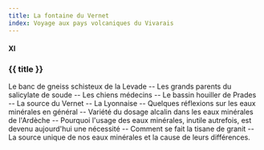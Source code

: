 ```yaml
---
title: La fontaine du Vernet
index: Voyage aux pays volcaniques du Vivarais
---
```


#### XI

### {{ title }}

<div id="tltr">

Le banc de gneiss schisteux de la Levade -- Les grands parents du salicylate de
soude -- Les chiens médecins -- Le bassin houiller de Prades -- La source du
Vernet -- La Lyonnaise -- Quelques réflexions sur les eaux minérales en général
-- Variété du dosage alcalin dans les eaux minérales de l'Ardèche -- Pourquoi
l'usage des eaux minérales, inutile autrefois, est devenu aujourd'hui une
nécessité -- Comment se fait la tisane de granit -- La source unique de nos eaux
minérales et la cause de leurs différences.

</div>
